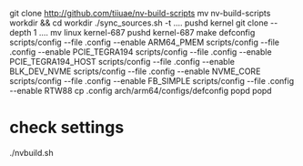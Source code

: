 
  git clone http://github.com/tiiuae/nv-build-scripts
  mv nv-build-scripts workdir && cd workdir
  ./sync_sources.sh -t ....
  pushd kernel
  git clone --depth 1 ....
  mv linux kernel-687
  pushd kernel-687
  make defconfig
  scripts/config --file .config --enable ARM64_PMEM
  scripts/config --file .config --enable PCIE_TEGRA194
  scripts/config --file .config --enable PCIE_TEGRA194_HOST
  scripts/config --file .config --enable BLK_DEV_NVME
  scripts/config --file .config --enable NVME_CORE
  scripts/config --file .config --enable FB_SIMPLE
  scripts/config --file .config --enable RTW88
  cp .config arch/arm64/configs/defconfig 
  popd
  popd
  # check settings 
  ./nvbuild.sh
  
